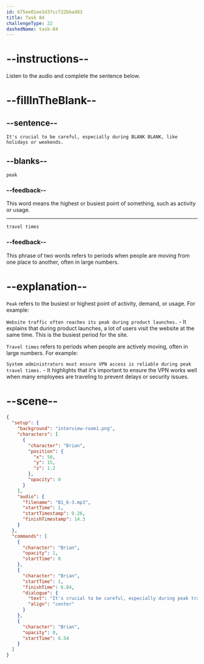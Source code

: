 ```yaml
---
id: 675ee01ee1d37cc722bbad83
title: Task 84
challengeType: 22
dashedName: task-84
---
```


<!-- (Audio) Brian: It's crucial to be careful, especially during peak travel times, like holidays or weekends. -->

# --instructions--

Listen to the audio and complete the sentence below.

# --fillInTheBlank--

## --sentence--

`It's crucial to be careful, especially during BLANK BLANK, like holidays or weekends.`

## --blanks--

`peak`

### --feedback--

This word means the highest or busiest point of something, such as activity or usage.

---

`travel times`

### --feedback--

This phrase of two words refers to periods when people are moving from one place to another, often in large numbers.

# --explanation--

`Peak` refers to the busiest or highest point of activity, demand, or usage. For example:

`Website traffic often reaches its peak during product launches.` - It explains that during product launches, a lot of users visit the website at the same time. This is the busiest period for the site.

`Travel times` refers to periods when people are actively moving, often in large numbers. For example:

`System administrators must ensure VPN access is reliable during peak travel times.` - It highlights that it's important to ensure the VPN works well when many employees are traveling to prevent delays or security issues.

# --scene--

```json
{
  "setup": {
    "background": "interview-room1.png",
    "characters": [
      {
        "character": "Brian",
        "position": {
          "x": 50,
          "y": 15,
          "z": 1.2
        },
        "opacity": 0
      }
    ],
    "audio": {
      "filename": "B1_6-3.mp3",
      "startTime": 1,
      "startTimestamp": 9.26,
      "finishTimestamp": 14.3
    }
  },
  "commands": [
    {
      "character": "Brian",
      "opacity": 1,
      "startTime": 0
    },
    {
      "character": "Brian",
      "startTime": 1,
      "finishTime": 6.04,
      "dialogue": {
        "text": "It's crucial to be careful, especially during peak travel times like holidays or weekends.",
        "align": "center"
      }
    },
    {
      "character": "Brian",
      "opacity": 0,
      "startTime": 6.54
    }
  ]
}
```
